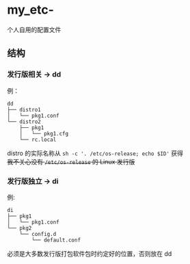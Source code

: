 # my_etc-
个人自用的配置文件


## 结构  
### 发行版相关 -> dd

例：
```
dd  
├── distro1
│   └── pkg1.conf
└── distro2
    ├── pkg1
    │   └── pkg1.cfg
    └── rc.local
```
distro 的实际名称从 `sh -c '. /etc/os-release; echo $ID'` 获得  
~~我不关心没有 `/etc/os-release` 的 Linux 发行版~~

### 发行版独立 -> di

例:
```
di
├── pkg1
│   └── pkg1.conf
└── pkg2
    └── config.d
        └── default.conf
```
必须是大多数发行版打包软件包时约定好的位置，否则放在 dd
